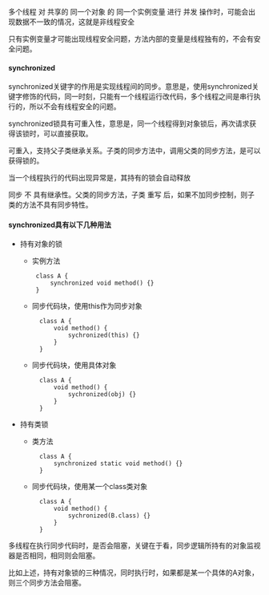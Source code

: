 多个线程 对 共享的 同一个对象 的 同一个实例变量 进行 并发 操作时，可能会出现数据不一致的情况，这就是非线程安全

只有实例变量才可能出现线程安全问题，方法内部的变量是线程独有的，不会有安全问题。

#### synchronized
synchronized关键字的作用是实现线程间的同步。意思是，使用synchronized关键字修饰的代码，同一时刻，只能有一个线程运行改代码，多个线程之间是串行执行的，所以不会有线程安全的问题。

synchronized锁具有可重入性，意思是，同一个线程得到对象锁后，再次请求获得该锁时，可以直接获取。

可重入，支持父子类继承关系。子类的同步方法中，调用父类的同步方法，是可以获得锁的。

当一个线程执行的代码出现异常是，其持有的锁会自动释放

同步 不 具有继承性。父类的同步方法，子类 重写 后，如果不加同步控制，则子类的方法不具有同步特性。

#### synchronized具有以下几种用法

 - 持有对象的锁
	 - 实例方法
	
			class A {
				synchronized void method() {}
			}
	- 同步代码块，使用this作为同步对象

			class A {
				void method() {
					sychronized(this) {}
				}
			}
	- 同步代码块，使用具体对象

			class A {
				void method() {
					sychronized(obj) {}
				}
			}
- 持有类锁
	- 类方法

			class A {
				synchronized static void method() {}
			}
	- 同步代码块，使用某一个class类对象
	
			class A {
				void method() {
					sychronized(B.class) {}
				}
			}

多线程在执行同步代码时，是否会阻塞，关键在于看，同步逻辑所持有的对象监视器是否相同，相同则会阻塞。

比如上述，持有对象锁的三种情况，同时执行时，如果都是某一个具体的A对象，则三个同步方法会阻塞。